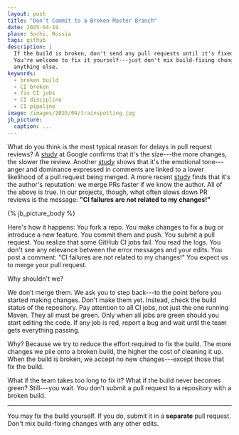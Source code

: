 ```yaml
---
layout: post
title: "Don't Commit to a Broken Master Branch"
date: 2025-04-19
place: Sochi, Russia
tags: github
description: |
  If the build is broken, don't send any pull requests until it's fixed.
  You're welcome to fix it yourself---just don't mix build-fixing changes with
  anything else.
keywords:
  - broken build
  - CI broken
  - fix CI jobs
  - CI discipline
  - CI pipeline
image: /images/2025/04/trainspotting.jpg
jb_picture:
  caption: ...
---
```


What do you think is the most typical reason for delays in pull request reviews?
A [study][sadowski2018modern] at Google confirms that it's the size---the more changes, the slower the review.
Another [study][ortu2020you] shows that it's the emotional tone---anger and dominance expressed in comments are linked to a lower likelihood of a pull request being merged.
A more recent [study][lenarduzzi2021does] finds that it's the author's reputation: we merge PRs faster if we know the author.
All of the above is true.
In our projects, though, what often slows down PR reviews is the message: **"CI failures are not related to my changes!"**

<!--more-->

{% jb_picture_body %}

Here's how it happens:
You fork a repo.
You make changes to fix a bug or introduce a new feature.
You commit them and push.
You submit a pull request.
You realize that some GitHub CI jobs fail.
You read the logs.
You don't see any relevance between the error messages and your edits.
You post a comment: "CI failures are not related to my changes!"
You expect us to merge your pull request.

Why shouldn't we?

We don’t merge them.
We ask you to step back---to the point before you started making changes.
Don't make them yet.
Instead, check the build status of the repository.
Pay attention to all CI jobs, not just the one running Maven.
They all must be green.
Only when all jobs are green should you start editing the code.
If any job is red, report a bug and wait until the team gets everything passing.

Why?
Because we try to reduce the effort required to fix the build.
The more changes we pile onto a broken build, the higher the cost of cleaning it up.
When the build is broken, we accept no new changes---except those that fix the build.

What if the team takes too long to fix it?
What if the build never becomes green?
Still---you wait.
You don’t submit a pull request to a repository with a broken build.

<hr/>

You may fix the build yourself.
If you do, submit it in a **separate** pull request.
Don't mix build-fixing changes with any other edits.


[sadowski2018modern]: https://doi.org/10.1145/3183519.3183525
[ortu2020you]: https://doi.org/10.1109/ACCESS.2020.3002663
[lenarduzzi2021does]: https://doi.org/10.1016/j.jss.2020.110806
